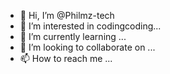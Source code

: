 - 👋 Hi, I’m @Philmz-tech
- 👀 I’m interested in codingcoding...
- 🌱 I’m currently learning ...
- 💞️ I’m looking to collaborate on ...
- 📫 How to reach me ...

<!---
Philmz-tech/Philmz-tech is a ✨ special ✨ repository because its `README.md` (this file) appears on your GitHub profile.
You can click the Preview link to take a look at your changes.
--->
